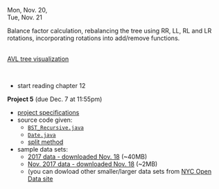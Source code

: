 
<div class="lecture2">

<div class="column_date">


Mon, Nov. 20, <br>
Tue, Nov. 21 
</div>

<div class="column_materials">
<p markdown="block">

Balance factor calculation, rebalancing the tree using RR, LL, RL and LR rotations,
incorporating rotations into add/remove functions. <br><br>

[AVL tree visualization](http://www.cs.usfca.edu/~galles/visualization/AVLtree.html) 


<br>



</p>
</div>

<div class="column_assign">
<p markdown="block">
 
- start reading chapter 12 
 

__Project 5__ (due Dec. 7 at 11:55pm)

- [project specifications](hwk/proj5.pdf)
- source code given: 
    - [`BST_Recursive.java`](hwk/proj5_code/BST_Recursive.java) 
    - [`Date.java`](hwk/proj5_code/Date.java)
    - [split method](hwk/proj5_code/split_method.java) 
- sample data sets:
    - [2017 data - downloaded Nov. 18](hwk/proj5_data/NYPD_Motor_Vehicle_Collisions_2017.csv) (~40MB) 
    - [Nov. 2017 data - downloaded Nov. 18](hwk/proj5_data/NYPD_Motor_Vehicle_Collisions_Nov2017.csv)  (~2MB)
    - (you can dowload other smaller/larger data sets from [NYC Open Data site](https://data.cityofnewyork.us/Public-Safety/NYPD-Motor-Vehicle-Collisions/h9gi-nx95) 

</p>
</div>
    
</div>
